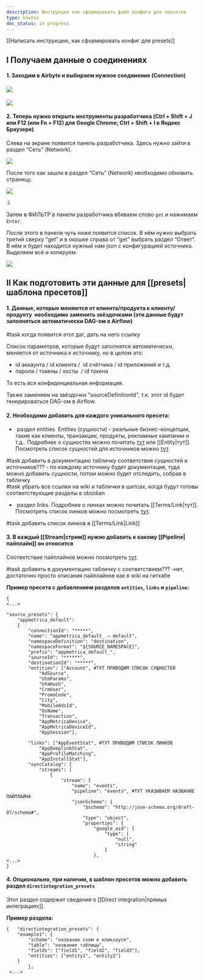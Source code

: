 ```yaml
---
description: Инструкция как сформировать файл конфига для пресетов
type: howtos
doc_status: in progress
---
```

[[Написать инструкцию, как сформировать конфиг для presets]]

## I Получаем данные о соединениях

#### 1. Заходим в Airbyte и выбираем нужное соединение (Connection)

#### ![](https://lh7-rt.googleusercontent.com/docsz/AD_4nXfYR8cC5sohOe8GyaPFCBpqdcNZ0vsxyzk-O1W5lMf1tdkVUa-PHyQXebHdbI2LQSkz3YUlyCDpR0jt_uRyWNNiQa6vhzEP8aBBz4lUU7rJkIG2DVKyGsaFe8ky99e29tqutXHV_SwsHmtMVqlVkyds3nEL?key=WLrhqU9b79UJM2CtoA6d9A)

![](https://lh7-rt.googleusercontent.com/docsz/AD_4nXe2b_SRpcwH3HRO2XQvXdGwOXFjphM4Wa7hN8mC9j41iSwdUVRC36CtS1jZrGcGr7ci3GFCYS3BnESoVIiu0X8bLqGfeRw2Wr2xxrVnFzxwdW1_rjpFL44-vuUnE4cQ0VqPG2UFH6Zg1ONciYiBNzrTceSn?key=WLrhqU9b79UJM2CtoA6d9A)

  
#### 2. Теперь нужно открыть инструменты разработчика (Ctrl + Shift + J или F12 (или Fn + F12) для Google Chrome; Ctrl + Shift + I в Яндекс Браузере)
Слева на экране появится панель разработчика. Здесь нужно зайти в раздел “Сеть” (Network).

![](https://lh7-rt.googleusercontent.com/docsz/AD_4nXe-oEuBOOuItA23P_WLgV46Rw4fHw9fOJXQxofV6OShOk1dmJuh5CdqYKV3UU5bh4O8VyQ11FatA_JW1Y3zpSfdLp8ruFtPcFqFHoemcJC4iYSVDoEtzuesZ7nudjLb8ONGgyKu7fzyBQt3kELdQ6OgBRCj?key=WLrhqU9b79UJM2CtoA6d9A)

После того как зашли в раздел “Сеть” (Network) необходимо обновить страницу.

![](https://lh7-rt.googleusercontent.com/docsz/AD_4nXc-ZqQPEb7Na9kodwzd2M0U3I0awPcw5RnjYqMKpuB3CcDFPBIvjMl2JjRKYGhtZ-16SzYKbpKihmUSgBg0V29rD5lOBD0G6eco20_8K9iPe46pR2UPKL4INZwF4UMjjgooIt7B0S2i8z5yiKiJlCk3qxV7?key=WLrhqU9b79UJM2CtoA6d9A)

⇩

Затем в ФИЛЬТР в панели разработчика вбиваем слово `get` и нажимаем `Enter`.

После этого в панели чуть ниже появится список. В нём нужно выбрать третий сверху “get” и в окошке справа от “get” выбрать раздел “Ответ”. В нём и будет находится нужный нам json с конфигурацией источника. Выделяем всё и копируем.

![](https://lh7-rt.googleusercontent.com/docsz/AD_4nXcmOdpIIxVLHu1AsPATpA5sX3GugygY4IM-dqeHjiqm5jNHJcHgz8S1cEZebvphK0_xcDjilOBmZWOY_3OUfY9UyUlPAqRztrC1i_nK4zXcQx8RqRrIQCDfqdL9CQYWHV3mdBzKiYNojHwkDr64O5GbznNL?key=WLrhqU9b79UJM2CtoA6d9A)

  

## II Как подготовить эти данные для [[presets|шаблона пресетов]]

#### 1. Данные, которые меняются от клиента/продукта к клиенту/продукту  необходимо заменить звёздочками (эти данные будут заполняться автоматически DAG-ом в Airflow) 

#task когда появится этот даг, дать на него ссылку

Список параметров, которые будут заполнятся автоматически, меняется от источника к источнику, но в целом это:

- id аккаунта / id клиента /  id счётчика / id приложений и т.д.
- пароли / токены / хосты  / id токена

То есть вся конфиденциальная информация.

Также заменяем на звёздочки "sourceDefinitionId", т.к. этот id будет генерироваться DAG-ом в Airflow. 
#### 2. Необходимо добавить для каждого уникального пресета:

-  раздел entities 
	Entities (сущности) - реальные бизнес-концепции, такие как клиенты, транзакции, продукты, рекламные кампании и т.д.. Подробнее о сущностях можно почитать [тут](https://github.com/adventum/dbt-etlcraft/wiki/4.-%D0%9E%D0%BF%D0%B8%D1%81%D0%B0%D0%BD%D0%B8%D0%B5-%D1%84%D0%B0%D0%B9%D0%BB%D0%B0-metadata.sql) или [[Entity|тут]]. Посмотреть список сущностей для источников можно [тут](https://docs.google.com/spreadsheets/d/17L2DaVe9fkugxNb99yqwg9e5r3wZ1ia7S_RBx3ZHh9A/edit?gid=928479100#gid=928479100).

#task добавить в документацию табличку соответствия сущностей и источников??? - по каждому источнику будет документация, туда можно добавить сущности, потом можно будет отследить, собрав в табличку   
#task убрать все ссылки на wiki и таблички в шитсах, когда будут готовы соответствующие разделы в obsidian 

-  раздел links. 
	Подробнее о линках можно почитать [[Terms/Link|тут]].
	Посмотреть список линков можно посмотреть [тут](https://docs.google.com/spreadsheets/d/17L2DaVe9fkugxNb99yqwg9e5r3wZ1ia7S_RBx3ZHh9A/edit?gid=99744490#gid=99744490).

#task добавить список линков в [[Terms/Link|Link]]

#### 3. В каждый [[Stream|стрим]] нужно добавить к какому [[Pipeline|пайплайн]] он относится

Соответствие пайплайнов можно посмотреть [тут](https://docs.google.com/spreadsheets/d/17L2DaVe9fkugxNb99yqwg9e5r3wZ1ia7S_RBx3ZHh9A/edit?gid=1025378649#gid=1025378649).

#task добавить в документацию табличку с соответствием??? -нет, достаточно просто описания пайплайнов как в wiki на гитхабе 

**Пример пресета с добавлением разделов `entities`, `links` и `pipeline`:**
```
{   
<...>

"source_presets": {
    "appmetrica_default":
    {
        "connectionId": "*****",
        "name": "appmetrica_default_ → default",
        "namespaceDefinition": "destination",
        "namespaceFormat": "${SOURCE_NAMESPACE}",
        "prefix": "appmetrica_default_",
        "sourceId": "******",
        "destinationId": "*****",
        "entities": ["Account", #ТУТ ПРИВОДИМ СПИСОК СУЩНОСТЕЙ
            "AdSource",
            "UtmParams",
            "UtmHash",
            "CrmUser",
            "PromoCode",
            "City",
            "MobileAdsId",
            "OsName",
            "Transaction",
            "AppMetricaDevice",
            "AppMetricaDeviceId",
            "AppSession"],

        "links": ["AppEventStat", #ТУТ ПРИВОДИМ СПИСОК ЛИНКОВ
            "AppDeeplinkStat",
            "AppProfileMatching",
            "AppInstallStat"],        
        "syncCatalog": {
            "streams": [
                {
                    "stream": {
                        "name": "events",
                        "pipeline": "events", #ТУТ УКАЗЫВАЕМ НАЗВАНИЕ ПАЙПЛАЙНА
                        "jsonSchema": {
                            "$schema": "http://json-schema.org/draft-07/schema#",
                            "type": "object",
                            "properties": {
                                "google_aid": {
                                    "type": [
                                        "null",
                                        "string"
                                    ]
                                },
<...>
}
```

#### 4. Опционально, при наличии, в шаблон пресетов можно добавить раздел `directintegration_presets`

Этот раздел содержит сведения о [[Direct integration|прямых интеграциях]].

**Пример раздела:**
```
{   "directintegration_presets": {
    "example1": {
        "scheme": "название схем в кликхаусе",
        "table": "название таблицы",
        "fields": ["field1", "field2", "field3"],
        "entities": ["entity1", "entity2"]
    }      
        },
 <...>
```